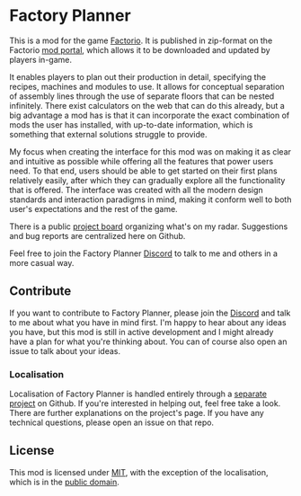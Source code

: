 # Factory Planner

This is a mod for the game [Factorio](https://www.factorio.com). It is published in zip-format on the Factorio [mod portal](https://mods.factorio.com/), which allows it to be downloaded and updated by players in-game.

It enables players to plan out their production in detail, specifying the recipes, machines and modules to use. It allows for conceptual separation of assembly lines through the use of separate floors that can be nested infinitely. There exist calculators on the web that can do this already, but a big advantage a mod has is that it can incorporate the exact combination of mods the user has installed, with up-to-date information, which is something that external solutions struggle to provide.

My focus when creating the interface for this mod was on making it as clear and intuitive as possible while offering all the features that power users need. To that end, users should be able to get started on their first plans relatively easily, after which they can gradually explore all the functionality that is offered. The interface was created with all the modern design standards and interaction paradigms in mind, making it conform well to both user's expectations and the rest of the game.

There is a public [project board](https://github.com/users/ClaudeMetz/projects/1) organizing what's on my radar. Suggestions and bug reports are centralized here on Github. 

Feel free to join the Factory Planner [Discord](https://discord.gg/ABqNEQc) to talk to me and others in a more casual way.

## Contribute

If you want to contribute to Factory Planner, please join the [Discord](https://discord.gg/ABqNEQc) and talk to me about what you have in mind first. I'm happy to hear about any ideas you have, but this mod is still in active development and I might already have a plan for what you're thinking about. You can of course also open an issue to talk about your ideas.

### Localisation

Localisation of Factory Planner is handled entirely through a [separate project](https://github.com/ClaudeMetz/FactoryPlannerLocale) on Github. If you're interested in helping out, feel free take a look. There are further explanations on the project's page. If you have any technical questions, please open an issue on that repo.

## License

This mod is licensed under [MIT](https://en.wikipedia.org/wiki/Public_domain), with the exception of the localisation, which is in the [public domain](https://unlicense.org).
